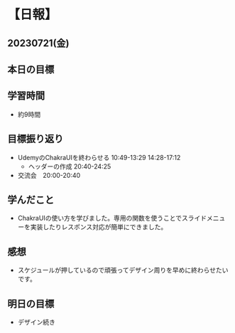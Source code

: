 # 【日報】
## 20230721(金)
## 本日の目標

## 学習時間
- 約9時間

## 目標振り返り
- UdemyのChakraUIを終わらせる 10:49-13:29 14:28-17:12
  - ヘッダーの作成 20:40-24:25
- 交流会　20:00-20:40

## 学んだこと
- ChakraUIの使い方を学びました。専用の関数を使うことでスライドメニューを実装したりレスポンス対応が簡単にできました。

## 感想
- スケジュールが押しているので頑張ってデザイン周りを早めに終わらせたいです。

## 明日の目標
- デザイン続き



